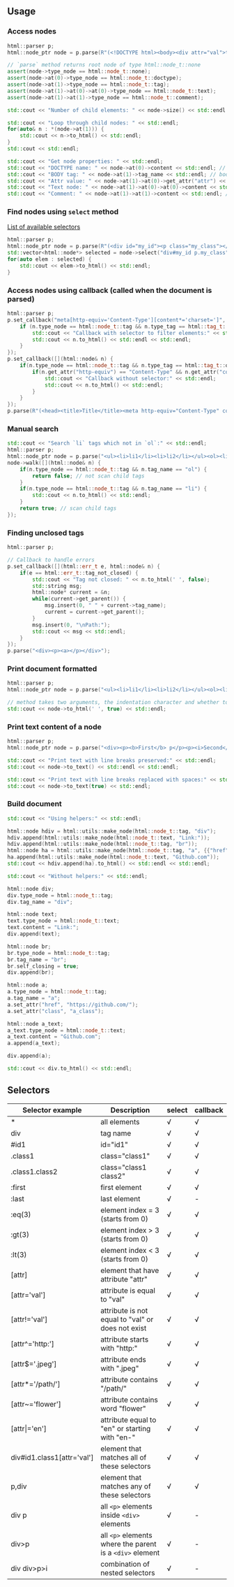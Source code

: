 ## Usage

### Access nodes
```cpp
html::parser p;
html::node_ptr node = p.parse(R"(<!DOCTYPE html><body><div attr="val">text</div><!--comment--></body>)");

// `parse` method returns root node of type html::node_t::none
assert(node->type_node == html::node_t::none);
assert(node->at(0)->type_node == html::node_t::doctype);
assert(node->at(1)->type_node == html::node_t::tag);
assert(node->at(1)->at(0)->at(0)->type_node == html::node_t::text);
assert(node->at(1)->at(1)->type_node == html::node_t::comment);

std::cout << "Number of child elements: " << node->size() << std::endl << std::endl; // 2

std::cout << "Loop through child nodes: " << std::endl;
for(auto& n : *(node->at(1))) {
	std::cout << n->to_html() << std::endl;
}
std::cout << std::endl;

std::cout << "Get node properties: " << std::endl;
std::cout << "DOCTYPE name: " << node->at(0)->content << std::endl; // html
std::cout << "BODY tag: " << node->at(1)->tag_name << std::endl; // body
std::cout << "Attr value: " << node->at(1)->at(0)->get_attr("attr") << std::endl; // val
std::cout << "Text node: " << node->at(1)->at(0)->at(0)->content << std::endl; // text
std::cout << "Comment: " << node->at(1)->at(1)->content << std::endl; // comment
```

### Find nodes using `select` method
[List of available selectors](#selectors)
```cpp
html::parser p;
html::node_ptr node = p.parse(R"(<div id="my_id"><p class="my_class"></p></div>)");
std::vector<html::node*> selected = node->select("div#my_id p.my_class");
for(auto elem : selected) {
	std::cout << elem->to_html() << std::endl;
}
```

### Access nodes using callback (called when the document is parsed)
```cpp
html::parser p;
p.set_callback("meta[http-equiv='Content-Type'][content*='charset=']", [](html::node& n) {
	if (n.type_node == html::node_t::tag && n.type_tag == html::tag_t::open) {
		std::cout << "Callback with selector to filter elements:" << std::endl;
		std::cout << n.to_html() << std::endl << std::endl;
	}
});
p.set_callback([](html::node& n) {
	if(n.type_node == html::node_t::tag && n.type_tag == html::tag_t::open && n.tag_name == "meta") {
		if(n.get_attr("http-equiv") == "Content-Type" && n.get_attr("content").find("charset=") != std::string::npos) {
			std::cout << "Callback without selector:" << std::endl;
			std::cout << n.to_html() << std::endl;
		}
	}
});
p.parse(R"(<head><title>Title</title><meta http-equiv="Content-Type" content="text/html; charset=utf-8" /></head>)");
```

### Manual search
```cpp
std::cout << "Search `li` tags which not in `ol`:" << std::endl;
html::parser p;
html::node_ptr node = p.parse("<ul><li>li1</li><li>li2</li></ul><ol><li>li</li></ol>");
node->walk([](html::node& n) {
	if(n.type_node == html::node_t::tag && n.tag_name == "ol") {
		return false; // not scan child tags
	}
	if(n.type_node == html::node_t::tag && n.tag_name == "li") {
		std::cout << n.to_html() << std::endl;
	}
	return true; // scan child tags
});
```

### Finding unclosed tags
```cpp
html::parser p;

// Callback to handle errors
p.set_callback([](html::err_t e, html::node& n) {
	if(e == html::err_t::tag_not_closed) {
		std::cout << "Tag not closed: " << n.to_html(' ', false);
		std::string msg;
		html::node* current = &n;
		while(current->get_parent()) {
			msg.insert(0, " " + current->tag_name);
			current = current->get_parent();
		}
		msg.insert(0, "\nPath:");
		std::cout << msg << std::endl;
	}
});
p.parse("<div><p><a></p></div>");
```

### Print document formatted
```cpp
html::parser p;
html::node_ptr node = p.parse("<ul><li>li1</li><li>li2</li></ul><ol><li>li</li></ol>");

// method takes two arguments, the indentation character and whether to output child elements (tabulation and true by default)
std::cout << node->to_html(' ', true) << std::endl;
```

### Print text content of a node
```cpp
html::parser p;
html::node_ptr node = p.parse("<div><p><b>First</b> p</p><p><i>Second</i> p</p>Text<br />Text</div>");

std::cout << "Print text with line breaks preserved:" << std::endl;
std::cout << node->to_text() << std::endl << std::endl;

std::cout << "Print text with line breaks replaced with spaces:" << std::endl;
std::cout << node->to_text(true) << std::endl;
```

### Build document
```cpp
std::cout << "Using helpers:" << std::endl;

html::node hdiv = html::utils::make_node(html::node_t::tag, "div");
hdiv.append(html::utils::make_node(html::node_t::text, "Link:"));
hdiv.append(html::utils::make_node(html::node_t::tag, "br"));
html::node ha = html::utils::make_node(html::node_t::tag, "a", {{"href", "https://github.com/"}, {"class", "a_class"}});
ha.append(html::utils::make_node(html::node_t::text, "Github.com"));
std::cout << hdiv.append(ha).to_html() << std::endl << std::endl;

std::cout << "Without helpers:" << std::endl;

html::node div;
div.type_node = html::node_t::tag;
div.tag_name = "div";

html::node text;
text.type_node = html::node_t::text;
text.content = "Link:";
div.append(text);

html::node br;
br.type_node = html::node_t::tag;
br.tag_name = "br";
br.self_closing = true;
div.append(br);

html::node a;
a.type_node = html::node_t::tag;
a.tag_name = "a";
a.set_attr("href", "https://github.com/");
a.set_attr("class", "a_class");

html::node a_text;
a_text.type_node = html::node_t::text;
a_text.content = "Github.com";
a.append(a_text);

div.append(a);

std::cout << div.to_html() << std::endl;
```

## Selectors
| Selector example | Description | select | callback |
|-|-|-|-|
| * | all elements | √ | √ |
| div | tag name | √ | √ |
| #id1 | id="id1" | √ | √ |
| .class1 | class="class1" | √ | √ |
| .class1.class2 | class="class1 class2" | √ | √ |
| :first | first element | √ | √ |
| :last | last element | √ | - |
| :eq(3) | element index = 3 (starts from 0) | √ | √ |
| :gt(3) | element index > 3 (starts from 0) | √ | √ |
| :lt(3) | element index < 3 (starts from 0) | √ | √ |
| [attr] | element that have attribute "attr" | √ | √ |
| [attr='val'] | attribute is equal to "val" | √ | √ |
| [attr!='val'] | attribute is not equal to "val" or does not exist | √ | √ |
| [attr^='http:'] | attribute starts with "http:" | √ | √ |
| [attr$='.jpeg'] | attribute ends with ".jpeg" | √ | √ |
| [attr*='/path/'] | attribute contains "/path/" | √ | √ |
| [attr~='flower'] | attribute contains word "flower" | √ | √ |
| [attr&vert;='en'] | attribute equal to "en" or starting with "en-" | √ | √ |
| div#id1.class1[attr='val'] | element that matches all of these selectors | √ | √ |
| p,div | element that matches any of these selectors | √ | √ |
| div p | all `<p>` elements inside `<div>` elements | √ | - |
| div>p | all `<p>` elements where the parent is a `<div>` element | √ | - |
| div div>p>i | combination of nested selectors  | √ | - |